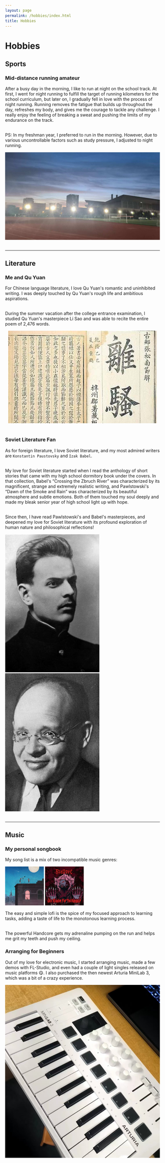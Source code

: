 ```yaml
---
layout: page
permalink: /hobbies/index.html
title: Hobbies
---
```


# Hobbies

## Sports 

### Mid-distance running amateur

After a busy day in the morning, I like to run at night on the school track. At first, I went for night running to fulfill the target of running kilometers for the school curriculum, but later on, I gradually fell in love with the process of night running. Running removes the fatigue that builds up throughout the day, refreshes my body, and gives me the courage to tackle any challenge. I really enjoy the feeling of breaking a sweat and pushing the limits of my endurance on the track.

<br>PS: In my freshman year, I preferred to run in the morning. However, due to various uncontrollable factors such as study pressure, I adjusted to night running.

<center>
<img src="\images\hobbies\run.jpg">
</center>
<br>

---

## Literature

### Me and Qu Yuan ###

For Chinese language literature, I love Qu Yuan's romantic and uninhibited writing. I was deeply touched by Qu Yuan's rough life and ambitious aspirations.

<br>During the summer vacation after the college entrance examination, I studied Qu Yuan's masterpiece Li Sao and was able to recite the entire poem of 2,476 words.

<center>
<img src="\images\hobbies\lisao.jpg">
</center>
<br>


### Soviet Literature Fan

As for foreign literature, I love Soviet literature, and my most admired writers are `Konstantin Paustovsky` and `Izak Babel`.

<br>My love for Soviet literature started when I read the anthology of short stories that came with my high school dormitory book under the covers. In that collection, Babel's “Crossing the Zbruch River” was characterized by its magnificent, strange and extremely realistic writing, and Pawlstowski's “Dawn of the Smoke and Rain” was characterized by its beautiful atmosphere and subtle emotions. Both of them touched my soul deeply and made my bleak senior year of high school light up with hope.

<br>Since then, I have read Pawlstowski's and Babel's masterpieces, and deepened my love for Soviet literature with its profound exploration of human nature and philosophical reflections!


<div class="third">
<img src="\images\hobbies\Paustovsky.jpg">
<img src="\images\hobbies\Babel.png">
</div>
<br>



---

## Music

### My personal songbook


My song list is a mix of two incompatible music genres:

<style>
.twice img {
  width: 25%;
}
</style>


<div class="twice">
  <img src="/images/hobbies/lofi.jpg">
  <img src="/images/hobbies/Handcore.jpg">
</div>

The easy and simple lofi is the spice of my focused approach to learning tasks, adding a taste of life to the monotonous learning process.

<br>The powerful Handcore gets my adrenaline pumping on the run and helps me grit my teeth and push my ceiling.


### Arranging for Beginners

Out of my love for electronic music, I started arranging music, made a few demos with FL-Studio, and even had a couple of light singles released on music platforms 😋. I also purchased the then newest Arturia MiniLab 3, which was a bit of a crazy experience.

<div>
<img src="/images/hobbies/minilab3.png">
</div>
<br>

